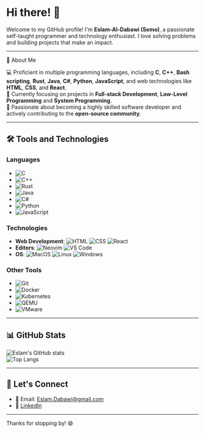 
<!---
- 👋 Hi, I’m @Eslam-Al-Dabawi
- 👀 I’m interested in ...
- 🌱 I’m currently learning ...
- 💞️ I’m looking to collaborate on ...
- 📫 How to reach me ...
- 😄 Pronouns: ...
- ⚡ Fun fact: ...

Eslam-Al-Dabawi/Eslam-Al-Dabawi is a ✨ special ✨ repository because its `README.md` (this file) appears on your GitHub profile.
You can click the Preview link to take a look at your changes.
--->
# Hi there! 👋

Welcome to my GitHub profile! I'm **Eslam-Al-Dabawi (Semo)**, a passionate self-taught programmer and technology enthusiast. I love solving problems and building projects that make an impact.

---

🚀 About Me

💻 Proficient in multiple programming languages, including **C**, **C++**, **Bash scripting**, **Rust**, **Java**, **C#**, **Python**, **JavaScript**, and web technologies like **HTML**, **CSS**, and **React**.  
🔭 Currently focusing on projects in **Full-stack Development**, **Low-Level Programming** and **System Programming**.  
🎯 Passionate about becoming a highly skilled software developer and actively contributing to the **open-source community**.

---

## 🛠️ Tools and Technologies

### Languages
- ![C](https://img.shields.io/badge/-C-A8B9CC?logo=c&logoColor=white) 
- ![C++](https://img.shields.io/badge/-C++-00599C?logo=c%2B%2B&logoColor=white) 
- ![Rust](https://img.shields.io/badge/-Rust-000000?logo=rust&logoColor=white) 
- ![Java](https://img.shields.io/badge/-Java-007396?logo=java&logoColor=white) 
- ![C#](https://img.shields.io/badge/-C%23-239120?logo=c-sharp&logoColor=white)
- ![Python](https://img.shields.io/badge/-Python-3776AB?logo=python&logoColor=white) 
- ![JavaScript](https://img.shields.io/badge/-JavaScript-F7DF1E?logo=javascript&logoColor=black) 

### Technologies
- **Web Development**: ![HTML](https://img.shields.io/badge/-HTML-E34F26?logo=html5&logoColor=white) ![CSS](https://img.shields.io/badge/-CSS-1572B6?logo=css3&logoColor=white) ![React](https://img.shields.io/badge/-React-61DAFB?logo=react&logoColor=black)
- **Editors**: ![Neovim](https://img.shields.io/badge/-Neovim-57A143?logo=neovim&logoColor=white) ![VS Code](https://img.shields.io/badge/-VS%20Code-007ACC?logo=visual-studio-code&logoColor=white)  
- **OS**: ![MacOS](https://img.shields.io/badge/-MacOS-000000?logo=apple&logoColor=white) ![Linux](https://img.shields.io/badge/-Linux-FCC624?logo=linux&logoColor=black) ![Windows](https://img.shields.io/badge/-Windows-0078D6?logo=windows&logoColor=white)
### Other Tools
- ![Git](https://img.shields.io/badge/-Git-F05032?logo=git&logoColor=white) 
- ![Docker](https://img.shields.io/badge/-Docker-2496ED?logo=docker&logoColor=white) 
- ![Kubernetes](https://img.shields.io/badge/-Kubernetes-326CE5?logo=kubernetes&logoColor=white) 
- ![QEMU](https://img.shields.io/badge/-QEMU-FF6600?logo=qemu&logoColor=white) 
- ![VMware](https://img.shields.io/badge/-VMware-607078?logo=vmware&logoColor=white)

---

<!---
## 🌟 Featured Projects

### [🔧 LazyVim Configurations](https://github.com/username/lazyvim-configs)
Custom Neovim setup for optimal productivity and efficient workflows.

### [📂 Algorithm Tracker](https://github.com/username/algorithm-tracker)
A repository to practice and track progress on algorithm problems from platforms like LeetCode and Codeforces.

--->

## 📊 GitHub Stats
![Eslam's GitHub stats](https://github-readme-stats.vercel.app/api?username=Eslam-Al-Dabawi&show_icons=true&theme=radical)  
![Top Langs](https://github-readme-stats.vercel.app/api/top-langs/?username=Eslam-Al-Dabawi&layout=compact&theme=radical)

---

## 🤝 Let's Connect
- 📧 Email: Eslam.Dabawi@gmail.com   
- 💼 [LinkedIn](https://www.linkedin.com/in/eslam-al-dabawi)

---

Thanks for stopping by! 😄
